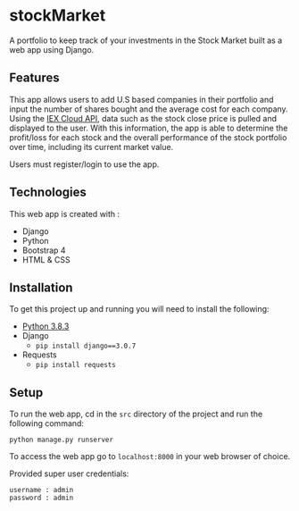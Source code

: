 # stockMarket
A portfolio to keep track of your investments in the Stock Market built as a web app using Django.

## Features
This app allows users to add U.S based companies in their portfolio and input the number 
of shares bought and the average cost for each company. Using the [IEX Cloud API](https://iexcloud.io/docs/api/),
data such as the stock close price is pulled and displayed to the user.
With this information, the app is able to determine the profit/loss for 
each stock and the overall performance of the stock portfolio over time, including its current market value.

Users must register/login to use the app.

## Technologies
This web app is created with :
- Django
- Python
- Bootstrap 4
- HTML & CSS

## Installation
To get this project up and running you will need to install the following:
  - [Python 3.8.3](https://www.python.org/downloads/release/python-383/)
  - Django
    - `pip install django==3.0.7`
  - Requests
    - `pip install requests`
    
    
## Setup
To run the web app, cd in the `src` directory of the project and run the following command:
```
python manage.py runserver
```
To access the web app go to `localhost:8000` in your web browser of choice.

Provided super user credentials:
```
username : admin
password : admin
```
